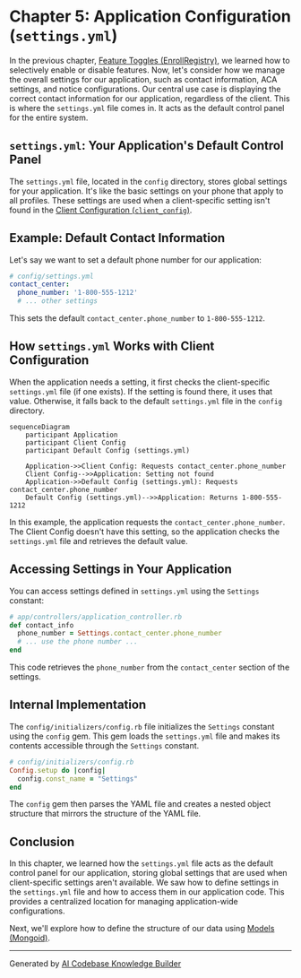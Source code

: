 # Chapter 5: Application Configuration (`settings.yml`)

In the previous chapter, [Feature Toggles (EnrollRegistry)](04_feature_toggles__enrollregistry_.md), we learned how to selectively enable or disable features. Now, let's consider how we manage the overall settings for our application, such as contact information, ACA settings, and notice configurations.  Our central use case is displaying the correct contact information for our application, regardless of the client. This is where the `settings.yml` file comes in.  It acts as the default control panel for the entire system.

## `settings.yml`: Your Application's Default Control Panel

The `settings.yml` file, located in the `config` directory, stores global settings for your application.  It's like the basic settings on your phone that apply to all profiles.  These settings are used when a client-specific setting isn't found in the [Client Configuration (`client_config`)](03_client_configuration__client_config_.md).

## Example: Default Contact Information

Let's say we want to set a default phone number for our application:

```yaml
# config/settings.yml
contact_center:
  phone_number: '1-800-555-1212'
  # ... other settings
```

This sets the default `contact_center.phone_number` to `1-800-555-1212`.

## How `settings.yml` Works with Client Configuration

When the application needs a setting, it first checks the client-specific `settings.yml` file (if one exists). If the setting is found there, it uses that value. Otherwise, it falls back to the default `settings.yml` file in the `config` directory.

```mermaid
sequenceDiagram
    participant Application
    participant Client Config
    participant Default Config (settings.yml)

    Application->>Client Config: Requests contact_center.phone_number
    Client Config-->>Application: Setting not found
    Application->>Default Config (settings.yml): Requests contact_center.phone_number
    Default Config (settings.yml)-->>Application: Returns 1-800-555-1212
```

In this example, the application requests the `contact_center.phone_number`. The Client Config doesn't have this setting, so the application checks the `settings.yml` file and retrieves the default value.

## Accessing Settings in Your Application

You can access settings defined in `settings.yml` using the `Settings` constant:

```ruby
# app/controllers/application_controller.rb
def contact_info
  phone_number = Settings.contact_center.phone_number
  # ... use the phone number ...
end
```

This code retrieves the `phone_number` from the `contact_center` section of the settings.

## Internal Implementation

The `config/initializers/config.rb` file initializes the `Settings` constant using the `config` gem. This gem loads the `settings.yml` file and makes its contents accessible through the `Settings` constant.

```ruby
# config/initializers/config.rb
Config.setup do |config|
  config.const_name = "Settings"
end
```

The `config` gem then parses the YAML file and creates a nested object structure that mirrors the structure of the YAML file.

## Conclusion

In this chapter, we learned how the `settings.yml` file acts as the default control panel for our application, storing global settings that are used when client-specific settings aren't available. We saw how to define settings in the `settings.yml` file and how to access them in our application code.  This provides a centralized location for managing application-wide configurations.

Next, we'll explore how to define the structure of our data using [Models (Mongoid)](06_models__mongoid_.md).


---

Generated by [AI Codebase Knowledge Builder](https://github.com/The-Pocket/Tutorial-Codebase-Knowledge)